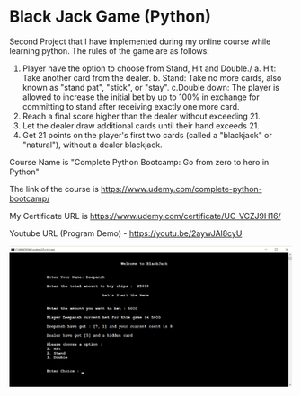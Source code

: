# Black Jack Game (Python)

Second Project that I have implemented during my online course while learning python. 
The rules of the game are as follows:
1. Player have the option to choose from Stand, Hit and Double./
  a. Hit: Take another card from the dealer.
  b. Stand: Take no more cards, also known as "stand pat", "stick", or "stay".
  c.Double down: The player is allowed to increase the initial bet by up to 100% in exchange for committing to stand after receiving       									exactly one more card.
2. Reach a final score higher than the dealer without exceeding 21.
3. Let the dealer draw additional cards until their hand exceeds 21.
4. Get 21 points on the player's first two cards (called a "blackjack" or "natural"), without a dealer blackjack.

Course Name is "Complete Python Bootcamp: Go from zero to hero in Python"

The link of the course is https://www.udemy.com/complete-python-bootcamp/

My Certificate URL is https://www.udemy.com/certificate/UC-VCZJ9H16/

Youtube URL (Program Demo) - https://youtu.be/2aywJAl8cyU

![alt text](https://github.com/TDP4you/Black-Jack-Game/blob/master/Screenshot_blackjack.png)
